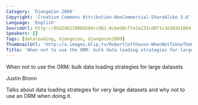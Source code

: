 ```yaml
---
Category: 'DjangoCon 2009'
Copyright: 'Creative Commons Attribution-NonCommercial-ShareAlike 3.0'
Language: 'English'
SourceUrl: http://05d2db1380b6504cc981-8cbed8cf7e3a131cd8f1c3e383d10041.r93.cf2.rackcdn.com/djangocon-2009/4_when-not-to-use-the-orm-bulk-data-loading-strategies-for-large-datasets.ogv
Speakers: []
Tags: [dataloading, djangocon, djangocon2009]
ThumbnailUrl: 'http://a.images.blip.tv/Robertlofthouse-WhenNotToUseTheORMBulkDataLoadingStrategiesForLargeD600.png'
Title: 'When not to use the ORM: bulk data loading strategies for large datasets.'
---
```

When not to use the ORM: bulk data loading strategies for large datasets

  
Justin Bronn

  
Talks about data loading strategies for very large datasets and why not to use
an ORM when doing it.

